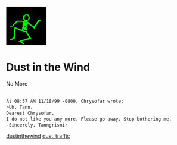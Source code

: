 ![dancer](assets/dancer.gif)

# Dust in the Wind

 No More

```

At 08:57 AM 11/18/99 -0800, Chrysofar wrote:
>Uh, Tann, 
Dearest Chrysofar, 
I do not like you any more. Please go away. Stop bothering me. 
-Sincerely, Tanngrisnir

```

  [dustinthewind](dustinthewind.md)  [dust_traffic](dust_traffic.md) 

 